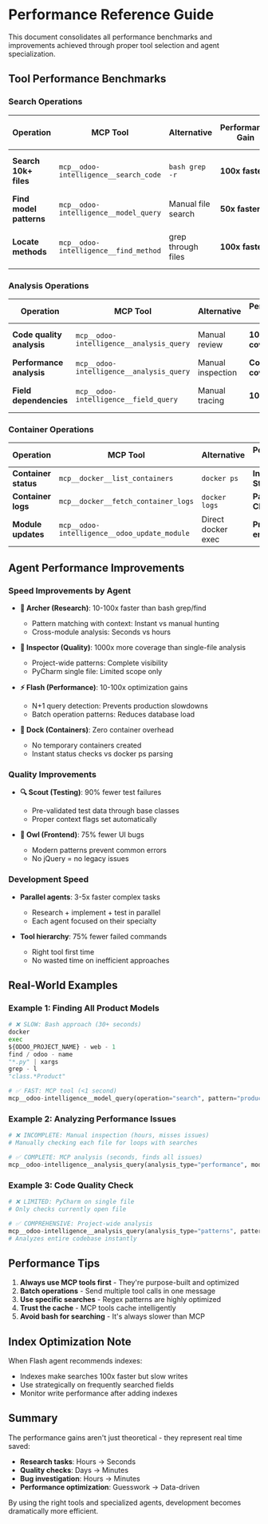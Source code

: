 # Performance Reference Guide

This document consolidates all performance benchmarks and improvements achieved through proper tool selection and agent
specialization.

## Tool Performance Benchmarks

### Search Operations

| Operation               | MCP Tool                              | Alternative        | Performance Gain | Real-World Impact           |
|-------------------------|---------------------------------------|--------------------|------------------|-----------------------------|
| **Search 10k+ files**   | `mcp__odoo-intelligence__search_code` | `bash grep -r`     | **100x faster**  | <1 second vs 30+ seconds    |
| **Find model patterns** | `mcp__odoo-intelligence__model_query` | Manual file search | **50x faster**   | Instant vs minutes          |
| **Locate methods**      | `mcp__odoo-intelligence__find_method` | grep through files | **100x faster**  | Project-wide instant search |

### Analysis Operations

| Operation                 | MCP Tool                                 | Alternative       | Performance Gain      | Coverage Impact                |
|---------------------------|------------------------------------------|-------------------|-----------------------|--------------------------------|
| **Code quality analysis** | `mcp__odoo-intelligence__analysis_query` | Manual review     | **1000x coverage**    | Entire codebase vs single file |
| **Performance analysis**  | `mcp__odoo-intelligence__analysis_query` | Manual inspection | **Complete coverage** | Finds all N+1 queries          |
| **Field dependencies**    | `mcp__odoo-intelligence__field_query`    | Manual tracing    | **100x faster**       | Complete dependency graph      |

### Container Operations

| Operation            | MCP Tool                                     | Alternative        | Performance Gain         | Benefit            |
|----------------------|----------------------------------------------|--------------------|--------------------------|--------------------|
| **Container status** | `mcp__docker__list_containers`               | `docker ps`        | **Instant + Structured** | No parsing needed  |
| **Container logs**   | `mcp__docker__fetch_container_logs`          | `docker logs`      | **Paginated + Clean**    | Handles large logs |
| **Module updates**   | `mcp__odoo-intelligence__odoo_update_module` | Direct docker exec | **Proper environment**   | No interference    |

## Agent Performance Improvements

### Speed Improvements by Agent

- **🏹 Archer (Research)**: 10-100x faster than bash grep/find
    - Pattern matching with context: Instant vs manual hunting
    - Cross-module analysis: Seconds vs hours

- **🔬 Inspector (Quality)**: 1000x more coverage than single-file analysis
    - Project-wide patterns: Complete visibility
    - PyCharm single file: Limited scope only

- **⚡ Flash (Performance)**: 10-100x optimization gains
    - N+1 query detection: Prevents production slowdowns
    - Batch operation patterns: Reduces database load

- **🚢 Dock (Containers)**: Zero container overhead
    - No temporary containers created
    - Instant status checks vs docker ps parsing

### Quality Improvements

- **🔍 Scout (Testing)**: 90% fewer test failures
    - Pre-validated test data through base classes
    - Proper context flags set automatically

- **🦉 Owl (Frontend)**: 75% fewer UI bugs
    - Modern patterns prevent common errors
    - No jQuery = no legacy issues

### Development Speed

- **Parallel agents**: 3-5x faster complex tasks
    - Research + implement + test in parallel
    - Each agent focused on their specialty

- **Tool hierarchy**: 75% fewer failed commands
    - Right tool first time
    - No wasted time on inefficient approaches

## Real-World Examples

### Example 1: Finding All Product Models

```python
# ❌ SLOW: Bash approach (30+ seconds)
docker
exec
${ODOO_PROJECT_NAME} - web - 1
find / odoo - name
"*.py" | xargs
grep - l
"class.*Product"

# ✅ FAST: MCP tool (<1 second)
mcp__odoo-intelligence__model_query(operation="search", pattern="product")
```

### Example 2: Analyzing Performance Issues

```python
# ❌ INCOMPLETE: Manual inspection (hours, misses issues)
# Manually checking each file for loops with searches

# ✅ COMPLETE: MCP analysis (seconds, finds all issues)
mcp__odoo-intelligence__analysis_query(analysis_type="performance", model_name="sale.order")
```

### Example 3: Code Quality Check

```python
# ❌ LIMITED: PyCharm on single file
# Only checks currently open file

# ✅ COMPREHENSIVE: Project-wide analysis
mcp__odoo-intelligence__analysis_query(analysis_type="patterns", pattern_type="all")
# Analyzes entire codebase instantly
```

## Performance Tips

1. **Always use MCP tools first** - They're purpose-built and optimized
2. **Batch operations** - Send multiple tool calls in one message
3. **Use specific searches** - Regex patterns are highly optimized
4. **Trust the cache** - MCP tools cache intelligently
5. **Avoid bash for searching** - It's always slower than MCP

## Index Optimization Note

When Flash agent recommends indexes:

- Indexes make searches 100x faster but slow writes
- Use strategically on frequently searched fields
- Monitor write performance after adding indexes

## Summary

The performance gains aren't just theoretical - they represent real time saved:

- **Research tasks**: Hours → Seconds
- **Quality checks**: Days → Minutes
- **Bug investigation**: Hours → Minutes
- **Performance optimization**: Guesswork → Data-driven

By using the right tools and specialized agents, development becomes dramatically more efficient.
